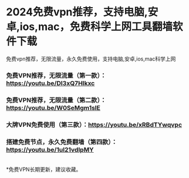 # 2024免费vpn推荐，支持电脑,安卓,ios,mac，免费科学上网工具翻墙软件下载
免费vpn推荐，无限流量，永久免费使用，支持电脑,安卓,ios,mac科学上网

### 免费VPN推荐，无限流量（第一款）：https://youtu.be/DI3xQ7HIkxc
### 免费VPN推荐，无限流量（第二款）：https://youtu.be/W0SeMgm1slE
### 大牌VPN免费使用（第三款）：https://youtu.be/xRBdTYwqvpc
### 搭建免费节点，永久免费翻墙（第四款）：https://youtu.be/1uI21vdlpMY

<br>
*免费VPN长期更新，建议收藏。
